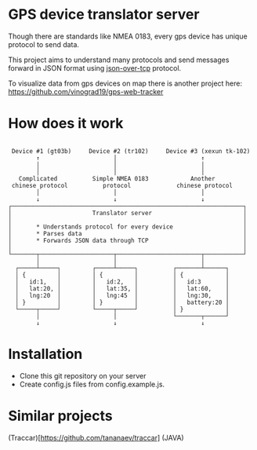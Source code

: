 # GPS device translator server

Though there are standards like NMEA 0183, every gps device has unique protocol to send data.

This project aims to understand many protocols and send messages forward in JSON format using
[json-over-tcp](https://github.com/turn/json-over-tcp) protocol.

To visualize data from gps devices on map there is another project here: https://github.com/vinograd19/gps-web-tracker

# How does it work

```

 Device #1 (gt03b)     Device #2 (tr102)     Device #3 (xexun tk-102)
        ↑                     │                        ↑
        │                     │                        │
        │                     │                        │
   Complicated          Simple NMEA 0183            Another
 chinese protocol          protocol             chinese protocol
        │                     │                        │
        ↓                     ↓                        ↓
┌──────────────────────────────────────────────────────────────────┐
│                       Translator server                          │
│                                                                  │
│       * Understands protocol for every device                    │
│       * Parses data                                              │
│       * Forwards JSON data through TCP                           │
│                                                                  │
└───────┬─────────────────────┬────────────────────────┬───────────┘
        │                     │                        │
  ┌─────┴─────┐         ┌─────┴─────┐          ┌───────┴──────┐
  │ {         │         │ {         │          │ {            │
  │   id:1,   │         │   id:2,   │          │   id:3       │
  │   lat:20, │         │   lat:35, │          │   lat:60,    │
  │   lng:20  │         │   lng:45  │          │   lng:30,    │
  │ }         │         │ }         │          │   battery:20 │
  └─────┬─────┘         └─────┬─────┘          │ }            │
        │                     │                └───────┬──────┘
        ↓                     ↓                        ↓

```

# Installation

* Clone this git repository on your server
* Create config.js files from config.example.js.

# Similar projects

(Traccar)[https://github.com/tananaev/traccar] (JAVA)